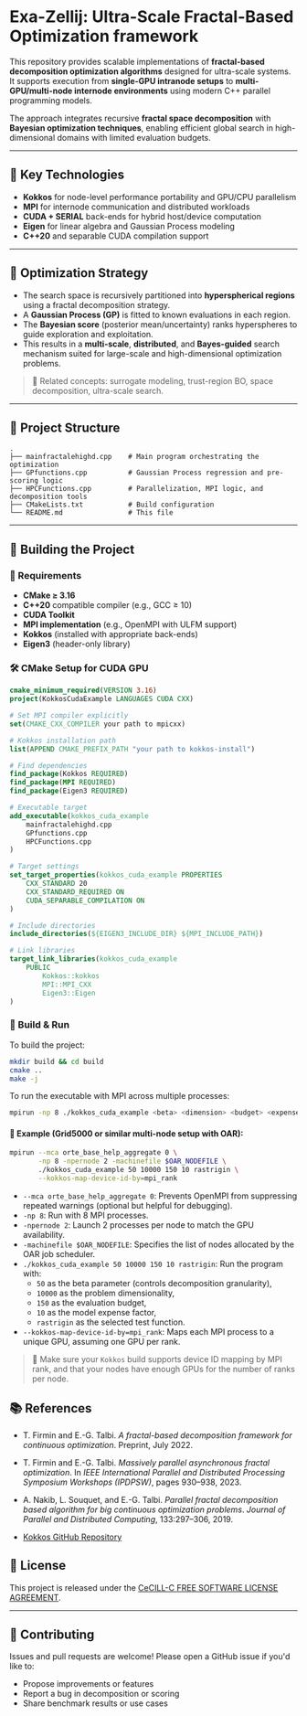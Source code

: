 # Exa-Zellij: Ultra-Scale Fractal-Based Optimization framework

This repository provides scalable implementations of **fractal-based decomposition optimization algorithms** designed for ultra-scale systems. It supports execution from **single-GPU intranode setups** to **multi-GPU/multi-node internode environments** using modern C++ parallel programming models.

The approach integrates recursive **fractal space decomposition** with **Bayesian optimization techniques**, enabling efficient global search in high-dimensional domains with limited evaluation budgets.

---

## 🔧 Key Technologies

- **Kokkos** for node-level performance portability and GPU/CPU parallelism  
- **MPI** for internode communication and distributed workloads  
- **CUDA + SERIAL** back-ends for hybrid host/device computation  
- **Eigen** for linear algebra and Gaussian Process modeling  
- **C++20** and separable CUDA compilation support  

---

## 🧠 Optimization Strategy

- The search space is recursively partitioned into **hyperspherical regions** using a fractal decomposition strategy.  
- A **Gaussian Process (GP)** is fitted to known evaluations in each region.  
- The **Bayesian score** (posterior mean/uncertainty) ranks hyperspheres to guide exploration and exploitation.  
- This results in a **multi-scale**, **distributed**, and **Bayes-guided** search mechanism suited for large-scale and high-dimensional optimization problems.

> 📖 Related concepts: surrogate modeling, trust-region BO, space decomposition, ultra-scale search.

---

## 📁 Project Structure

```
.
├── mainfractalehighd.cpp    # Main program orchestrating the optimization
├── GPfunctions.cpp          # Gaussian Process regression and pre-scoring logic
├── HPCFunctions.cpp         # Parallelization, MPI logic, and decomposition tools
├── CMakeLists.txt           # Build configuration
└── README.md                # This file
```

---

## 🚀 Building the Project

### 🔧 Requirements

- **CMake ≥ 3.16**  
- **C++20** compatible compiler (e.g., GCC ≥ 10)  
- **CUDA Toolkit**  
- **MPI implementation** (e.g., OpenMPI with ULFM support)  
- **Kokkos** (installed with appropriate back-ends)  
- **Eigen3** (header-only library)  

### 🛠 CMake Setup for CUDA GPU

```cmake
cmake_minimum_required(VERSION 3.16)
project(KokkosCudaExample LANGUAGES CUDA CXX)

# Set MPI compiler explicitly
set(CMAKE_CXX_COMPILER your path to mpicxx)

# Kokkos installation path
list(APPEND CMAKE_PREFIX_PATH "your path to kokkos-install")

# Find dependencies
find_package(Kokkos REQUIRED)
find_package(MPI REQUIRED)
find_package(Eigen3 REQUIRED)

# Executable target
add_executable(kokkos_cuda_example
    mainfractalehighd.cpp
    GPfunctions.cpp
    HPCFunctions.cpp
)

# Target settings
set_target_properties(kokkos_cuda_example PROPERTIES
    CXX_STANDARD 20
    CXX_STANDARD_REQUIRED ON
    CUDA_SEPARABLE_COMPILATION ON
)

# Include directories
include_directories(${EIGEN3_INCLUDE_DIR} ${MPI_INCLUDE_PATH})

# Link libraries
target_link_libraries(kokkos_cuda_example
    PUBLIC
        Kokkos::kokkos
        MPI::MPI_CXX
        Eigen3::Eigen
)
```

### 🧪 Build & Run

To build the project:

```bash
mkdir build && cd build
cmake ..
make -j
```

To run the executable with MPI across multiple processes:

```bash
mpirun -np 8 ./kokkos_cuda_example <beta> <dimension> <budget> <expense_factor> <objective> --kokkos-map-device-id-by=mpi_rank
```

#### 🧾 Example (Grid5000 or similar multi-node setup with OAR):

```bash
mpirun --mca orte_base_help_aggregate 0 \
       -np 8 -npernode 2 -machinefile $OAR_NODEFILE \
       ./kokkos_cuda_example 50 10000 150 10 rastrigin \
       --kokkos-map-device-id-by=mpi_rank
```

- `--mca orte_base_help_aggregate 0`: Prevents OpenMPI from suppressing repeated warnings (optional but helpful for debugging).
- `-np 8`: Run with 8 MPI processes.
- `-npernode 2`: Launch 2 processes per node to match the GPU availability.
- `-machinefile $OAR_NODEFILE`: Specifies the list of nodes allocated by the OAR job scheduler.
- `./kokkos_cuda_example 50 10000 150 10 rastrigin`: Run the program with:
  - `50` as the beta parameter (controls decomposition granularity),
  - `10000` as the problem dimensionality,
  - `150` as the evaluation budget,
  - `10` as the model expense factor,
  - `rastrigin` as the selected test function.
- `--kokkos-map-device-id-by=mpi_rank`: Maps each MPI process to a unique GPU, assuming one GPU per rank.

> 📌 Make sure your `Kokkos` build supports device ID mapping by MPI rank, and that your nodes have enough GPUs for the number of ranks per node.



## 📚 References

- T. Firmin and E.-G. Talbi. *A fractal-based decomposition framework for continuous optimization*. Preprint, July 2022.

- T. Firmin and E.-G. Talbi. *Massively parallel asynchronous fractal optimization*. In *IEEE International Parallel and Distributed Processing Symposium Workshops (IPDPSW)*, pages 930–938, 2023.

- A. Nakib, L. Souquet, and E.-G. Talbi. *Parallel fractal decomposition based algorithm for big continuous optimization problems*. *Journal of Parallel and Distributed Computing*, 133:297–306, 2019.

- [Kokkos GitHub Repository](https://github.com/kokkos/kokkos)


## 📝 License

This project is released under the [CeCILL-C FREE SOFTWARE LICENSE AGREEMENT](./LICENSE).

---

## 🙋 Contributing

Issues and pull requests are welcome! Please open a GitHub issue if you'd like to:
- Propose improvements or features  
- Report a bug in decomposition or scoring  
- Share benchmark results or use cases
